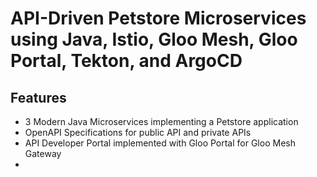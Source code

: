 # API-Driven Petstore Microservices using Java, Istio, Gloo Mesh, Gloo Portal, Tekton, and ArgoCD

## Features

* 3 Modern Java Microservices implementing a Petstore application
* OpenAPI Specifications for public API and private APIs
* API Developer Portal implemented with Gloo Portal for Gloo Mesh Gateway
* 
